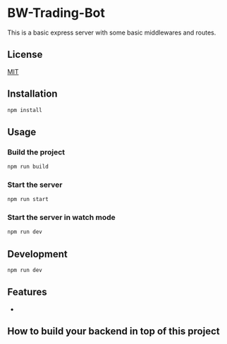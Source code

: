 # BW-Trading-Bot

This is a basic express server with some basic middlewares and routes.

## License

[MIT](https://choosealicense.com/licenses/mit/)

## Installation

```bash
npm install
```

## Usage

### Build the project

```bash
npm run build
```

### Start the server

```bash
npm run start
```

### Start the server in watch mode

```bash
npm run dev
```

## Development

```bash
npm run dev
```

## Features

-

## How to build your backend in top of this project
